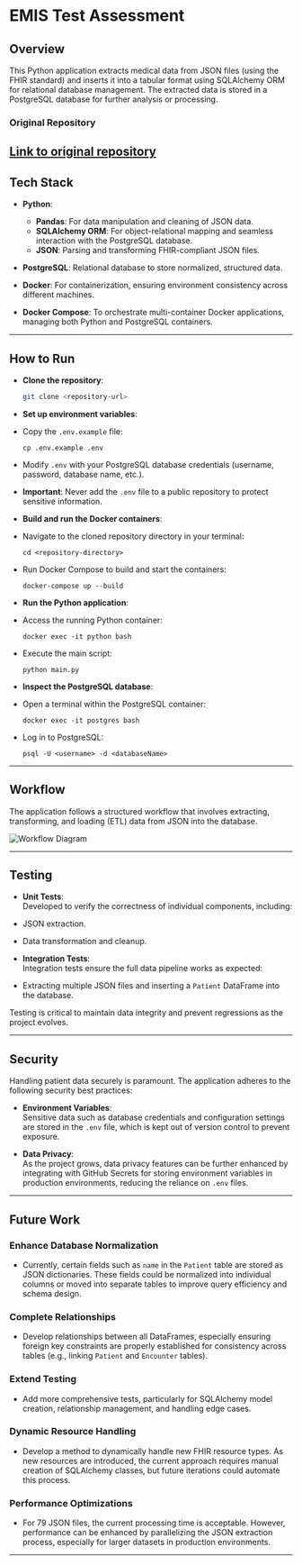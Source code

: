 # **EMIS Test Assessment**

## **Overview**

This Python application extracts medical data from JSON files (using the FHIR standard) and inserts it into a tabular format using SQLAlchemy ORM for relational database management. The extracted data is stored in a PostgreSQL database for further analysis or processing.

### **Original Repository**

[Link to original repository](https://github.com/emisgroup/exa-data-eng-assessment)
---

## **Tech Stack**

- **Python**:
  - **Pandas**: For data manipulation and cleaning of JSON data.
  - **SQLAlchemy ORM**: For object-relational mapping and seamless interaction with the PostgreSQL database.
  - **JSON**: Parsing and transforming FHIR-compliant JSON files.
  
- **PostgreSQL**: Relational database to store normalized, structured data.
  
- **Docker**: For containerization, ensuring environment consistency across different machines.
  
- **Docker Compose**: To orchestrate multi-container Docker applications, managing both Python and PostgreSQL containers.

---

## **How to Run**

- **Clone the repository**:
   ```bash
   git clone <repository-url>

- **Set up environment variables**:
- Copy the `.env.example` file:
  ```
  cp .env.example .env
  ```
- Modify `.env` with your PostgreSQL database credentials (username, password, database name, etc.).
- **Important**: Never add the `.env` file to a public repository to protect sensitive information.

- **Build and run the Docker containers**:
- Navigate to the cloned repository directory in your terminal:
  ```
  cd <repository-directory>
  ```
- Run Docker Compose to build and start the containers:
  ```
  docker-compose up --build
  ```

- **Run the Python application**:
- Access the running Python container:
  ```
  docker exec -it python bash
  ```
- Execute the main script:
  ```
  python main.py
  ```

- **Inspect the PostgreSQL database**:
- Open a terminal within the PostgreSQL container:
  ```
  docker exec -it postgres bash
  ```
- Log in to PostgreSQL:
  ```
  psql -U <username> -d <databaseName>
  ```

---

## Workflow

The application follows a structured workflow that involves extracting, transforming, and loading (ETL) data from JSON into the database. 

![Workflow Diagram](img/img.png)

---

## Testing

- **Unit Tests**:  
Developed to verify the correctness of individual components, including:
- JSON extraction.
- Data transformation and cleanup.

- **Integration Tests**:  
Integration tests ensure the full data pipeline works as expected:
- Extracting multiple JSON files and inserting a `Patient` DataFrame into the database.

Testing is critical to maintain data integrity and prevent regressions as the project evolves.

---

## Security

Handling patient data securely is paramount. The application adheres to the following security best practices:

- **Environment Variables**:  
Sensitive data such as database credentials and configuration settings are stored in the `.env` file, which is kept out of version control to prevent exposure.

- **Data Privacy**:  
As the project grows, data privacy features can be further enhanced by integrating with GitHub Secrets for storing environment variables in production environments, reducing the reliance on `.env` files.

---

## Future Work

### Enhance Database Normalization
- Currently, certain fields such as `name` in the `Patient` table are stored as JSON dictionaries. These fields could be normalized into individual columns or moved into separate tables to improve query efficiency and schema design.

### Complete Relationships
- Develop relationships between all DataFrames, especially ensuring foreign key constraints are properly established for consistency across tables (e.g., linking `Patient` and `Encounter` tables).

### Extend Testing
- Add more comprehensive tests, particularly for SQLAlchemy model creation, relationship management, and handling edge cases.

### Dynamic Resource Handling
- Develop a method to dynamically handle new FHIR resource types. As new resources are introduced, the current approach requires manual creation of SQLAlchemy classes, but future iterations could automate this process.

### Performance Optimizations
- For 79 JSON files, the current processing time is acceptable. However, performance can be enhanced by parallelizing the JSON extraction process, especially for larger datasets in production environments.

---

